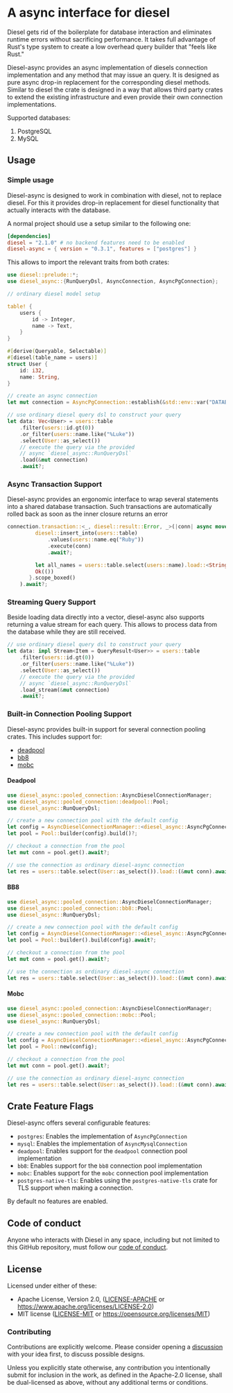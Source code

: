 # A async interface for diesel

Diesel gets rid of the boilerplate for database interaction and eliminates
runtime errors without sacrificing performance. It takes full advantage of
Rust's type system to create a low overhead query builder that "feels like
Rust."

Diesel-async provides an async implementation of diesels connection implementation
and any method that may issue an query. It is designed as pure async drop-in replacement
for the corresponding diesel methods. Similar to diesel the crate is designed in a way 
that allows third party crates to extend the existing infrastructure and even provide 
their own connection implementations.

Supported databases:

1. PostgreSQL
2. MySQL

## Usage 

### Simple usage

Diesel-async is designed to work in combination with diesel, not to replace diesel. For this it 
provides drop-in replacement for diesel functionality that actually interacts with the database.

A normal project should use a setup similar to the following one:

```toml
[dependencies]
diesel = "2.1.0" # no backend features need to be enabled
diesel-async = { version = "0.3.1", features = ["postgres"] }
```

This allows to import the relevant traits from both crates:

```rust
use diesel::prelude::*;
use diesel_async::{RunQueryDsl, AsyncConnection, AsyncPgConnection};

// ordinary diesel model setup

table! {
    users {
        id -> Integer,
        name -> Text,
    }
}

#[derive(Queryable, Selectable)]
#[diesel(table_name = users)]
struct User {
    id: i32,
    name: String,
}

// create an async connection
let mut connection = AsyncPgConnection::establish(&std::env::var("DATABASE_URL")?).await?;

// use ordinary diesel query dsl to construct your query
let data: Vec<User> = users::table
    .filter(users::id.gt(0))
    .or_filter(users::name.like("%Luke"))
    .select(User::as_select())
    // execute the query via the provided
    // async `diesel_async::RunQueryDsl`
    .load(&mut connection)
    .await?;
```

### Async Transaction Support

Diesel-async provides an ergonomic interface to wrap several statements into a shared 
database transaction. Such transactions are automatically rolled back as soon as 
the inner closure returns an error

``` rust
connection.transaction::<_, diesel::result::Error, _>(|conn| async move {
         diesel::insert_into(users::table)
             .values(users::name.eq("Ruby"))
             .execute(conn)
             .await?;

         let all_names = users::table.select(users::name).load::<String>(conn).await?;
         Ok(())
       }.scope_boxed()
    ).await?;
```

### Streaming Query Support

Beside loading data directly into a vector, diesel-async also supports returning a 
value stream for each query. This allows to process data from the database while they 
are still received.

```rust
// use ordinary diesel query dsl to construct your query
let data: impl Stream<Item = QueryResult<User>> = users::table
    .filter(users::id.gt(0))
    .or_filter(users::name.like("%Luke"))
    .select(User::as_select())
    // execute the query via the provided
    // async `diesel_async::RunQueryDsl`
    .load_stream(&mut connection)
    .await?;

```

### Built-in Connection Pooling Support

Diesel-async provides built-in support for several connection pooling crates. This includes support
for:

* [deadpool](https://crates.io/crates/deadpool)
* [bb8](https://crates.io/crates/bb8)
* [mobc](https://crates.io/crates/mobc)

#### Deadpool

``` rust
use diesel_async::pooled_connection::AsyncDieselConnectionManager;
use diesel_async::pooled_connection::deadpool::Pool;
use diesel_async::RunQueryDsl;

// create a new connection pool with the default config
let config = AsyncDieselConnectionManager::<diesel_async::AsyncPgConnection>::new(std::env::var("DATABASE_URL")?);
let pool = Pool::builder(config).build()?;

// checkout a connection from the pool
let mut conn = pool.get().await?;

// use the connection as ordinary diesel-async connection
let res = users::table.select(User::as_select()).load::(&mut conn).await?;
```

#### BB8

``` rust
use diesel_async::pooled_connection::AsyncDieselConnectionManager;
use diesel_async::pooled_connection::bb8::Pool;
use diesel_async::RunQueryDsl;

// create a new connection pool with the default config
let config = AsyncDieselConnectionManager::<diesel_async::AsyncPgConnection>::new(std::env::var("DATABASE_URL")?);
let pool = Pool::builder().build(config).await?;

// checkout a connection from the pool
let mut conn = pool.get().await?;

// use the connection as ordinary diesel-async connection
let res = users::table.select(User::as_select()).load::(&mut conn).await?;
```

#### Mobc

``` rust
use diesel_async::pooled_connection::AsyncDieselConnectionManager;
use diesel_async::pooled_connection::mobc::Pool;
use diesel_async::RunQueryDsl;

// create a new connection pool with the default config
let config = AsyncDieselConnectionManager::<diesel_async::AsyncPgConnection>::new(std::env::var("DATABASE_URL")?);
let pool = Pool::new(config);

// checkout a connection from the pool
let mut conn = pool.get().await?;

// use the connection as ordinary diesel-async connection
let res = users::table.select(User::as_select()).load::(&mut conn).await?;
```

## Crate Feature Flags

Diesel-async offers several configurable features:

* `postgres`: Enables the implementation of `AsyncPgConnection`
* `mysql`: Enables the implementation of `AsyncMysqlConnection`
* `deadpool`: Enables support for the `deadpool` connection pool implementation
* `bb8`: Enables support for the `bb8` connection pool implementation
* `mobc`: Enables support for the `mobc` connection pool implementation
* `postgres-native-tls`: Enables using the `postgres-native-tls` crate for TLS support when making a connection.

By default no features are enabled.

## Code of conduct

Anyone who interacts with Diesel in any space, including but not limited to
this GitHub repository, must follow our [code of conduct](https://github.com/diesel-rs/diesel/blob/master/code_of_conduct.md).

## License

Licensed under either of these:

 * Apache License, Version 2.0, ([LICENSE-APACHE](LICENSE-APACHE) or
   https://www.apache.org/licenses/LICENSE-2.0)
 * MIT license ([LICENSE-MIT](LICENSE-MIT) or
   https://opensource.org/licenses/MIT)

### Contributing

Contributions are explicitly welcome. Please consider opening a [discussion](https://github.com/weiznich/diesel_async/discussions/categories/ideas)
with your idea first, to discuss possible designs.

Unless you explicitly state otherwise, any contribution you intentionally submit
for inclusion in the work, as defined in the Apache-2.0 license, shall be
dual-licensed as above, without any additional terms or conditions.

